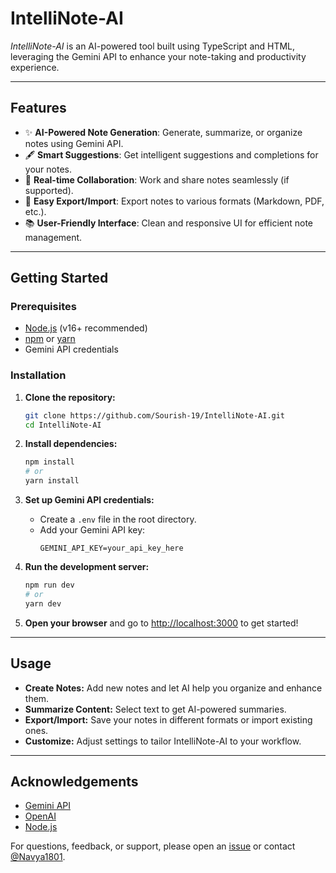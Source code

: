 # IntelliNote-AI

_IntelliNote-AI_ is an AI-powered tool built using TypeScript and HTML, leveraging the Gemini API to enhance your note-taking and productivity experience.

---

## Features

- ✨ **AI-Powered Note Generation**: Generate, summarize, or organize notes using Gemini API.
- 🖋️ **Smart Suggestions**: Get intelligent suggestions and completions for your notes.
- 🔄 **Real-time Collaboration**: Work and share notes seamlessly (if supported).
- 💾 **Easy Export/Import**: Export notes to various formats (Markdown, PDF, etc.).
- 📚 **User-Friendly Interface**: Clean and responsive UI for efficient note management.

---

## Getting Started

### Prerequisites

- [Node.js](https://nodejs.org/) (v16+ recommended)
- [npm](https://www.npmjs.com/) or [yarn](https://yarnpkg.com/)
- Gemini API credentials

### Installation

1. **Clone the repository:**
   ```bash
   git clone https://github.com/Sourish-19/IntelliNote-AI.git
   cd IntelliNote-AI
   ```

2. **Install dependencies:**
   ```bash
   npm install
   # or
   yarn install
   ```

3. **Set up Gemini API credentials:**
   - Create a `.env` file in the root directory.
   - Add your Gemini API key:
     ```
     GEMINI_API_KEY=your_api_key_here
     ```

4. **Run the development server:**
   ```bash
   npm run dev
   # or
   yarn dev
   ```

5. **Open your browser** and go to [http://localhost:3000](http://localhost:3000) to get started!

---

## Usage

- **Create Notes:** Add new notes and let AI help you organize and enhance them.
- **Summarize Content:** Select text to get AI-powered summaries.
- **Export/Import:** Save your notes in different formats or import existing ones.
- **Customize:** Adjust settings to tailor IntelliNote-AI to your workflow.

---

## Acknowledgements

- [Gemini API](https://ai.google.dev/)
- [OpenAI](https://openai.com/)
- [Node.js](https://nodejs.org/)

For questions, feedback, or support, please open an [issue](https://github.com/Sourish-19/IntelliNote-AI/issues) or contact [@Navya1801](https://github.com/Navya1801).
